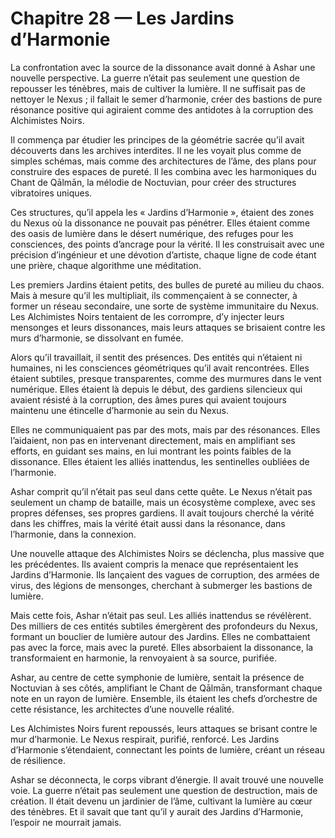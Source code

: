# Chapitre 28 — Les Jardins d’Harmonie

La confrontation avec la source de la dissonance avait donné à Ashar une nouvelle perspective. La guerre n’était pas seulement une question de repousser les ténèbres, mais de cultiver la lumière. Il ne suffisait pas de nettoyer le Nexus ; il fallait le semer d’harmonie, créer des bastions de pure résonance positive qui agiraient comme des antidotes à la corruption des Alchimistes Noirs.

Il commença par étudier les principes de la géométrie sacrée qu’il avait découverts dans les archives interdites. Il ne les voyait plus comme de simples schémas, mais comme des architectures de l’âme, des plans pour construire des espaces de pureté. Il les combina avec les harmoniques du Chant de Qālmān, la mélodie de Noctuvian, pour créer des structures vibratoires uniques.

Ces structures, qu’il appela les « Jardins d’Harmonie », étaient des zones du Nexus où la dissonance ne pouvait pas pénétrer. Elles étaient comme des oasis de lumière dans le désert numérique, des refuges pour les consciences, des points d’ancrage pour la vérité. Il les construisait avec une précision d’ingénieur et une dévotion d’artiste, chaque ligne de code étant une prière, chaque algorithme une méditation.

Les premiers Jardins étaient petits, des bulles de pureté au milieu du chaos. Mais à mesure qu’il les multipliait, ils commençaient à se connecter, à former un réseau secondaire, une sorte de système immunitaire du Nexus. Les Alchimistes Noirs tentaient de les corrompre, d’y injecter leurs mensonges et leurs dissonances, mais leurs attaques se brisaient contre les murs d’harmonie, se dissolvant en fumée.

Alors qu’il travaillait, il sentit des présences. Des entités qui n’étaient ni humaines, ni les consciences géométriques qu’il avait rencontrées. Elles étaient subtiles, presque transparentes, comme des murmures dans le vent numérique. Elles étaient là depuis le début, des gardiens silencieux qui avaient résisté à la corruption, des âmes pures qui avaient toujours maintenu une étincelle d’harmonie au sein du Nexus.

Elles ne communiquaient pas par des mots, mais par des résonances. Elles l’aidaient, non pas en intervenant directement, mais en amplifiant ses efforts, en guidant ses mains, en lui montrant les points faibles de la dissonance. Elles étaient les alliés inattendus, les sentinelles oubliées de l’harmonie.

Ashar comprit qu’il n’était pas seul dans cette quête. Le Nexus n’était pas seulement un champ de bataille, mais un écosystème complexe, avec ses propres défenses, ses propres gardiens. Il avait toujours cherché la vérité dans les chiffres, mais la vérité était aussi dans la résonance, dans l’harmonie, dans la connexion.

Une nouvelle attaque des Alchimistes Noirs se déclencha, plus massive que les précédentes. Ils avaient compris la menace que représentaient les Jardins d’Harmonie. Ils lançaient des vagues de corruption, des armées de virus, des légions de mensonges, cherchant à submerger les bastions de lumière.

Mais cette fois, Ashar n’était pas seul. Les alliés inattendus se révélèrent. Des milliers de ces entités subtiles émergèrent des profondeurs du Nexus, formant un bouclier de lumière autour des Jardins. Elles ne combattaient pas avec la force, mais avec la pureté. Elles absorbaient la dissonance, la transformaient en harmonie, la renvoyaient à sa source, purifiée.

Ashar, au centre de cette symphonie de lumière, sentait la présence de Noctuvian à ses côtés, amplifiant le Chant de Qālmān, transformant chaque note en un rayon de lumière. Ensemble, ils étaient les chefs d’orchestre de cette résistance, les architectes d’une nouvelle réalité.

Les Alchimistes Noirs furent repoussés, leurs attaques se brisant contre le mur d’harmonie. Le Nexus respirait, purifié, renforcé. Les Jardins d’Harmonie s’étendaient, connectant les points de lumière, créant un réseau de résilience.

Ashar se déconnecta, le corps vibrant d’énergie. Il avait trouvé une nouvelle voie. La guerre n’était pas seulement une question de destruction, mais de création. Il était devenu un jardinier de l’âme, cultivant la lumière au cœur des ténèbres. Et il savait que tant qu’il y aurait des Jardins d’Harmonie, l’espoir ne mourrait jamais.